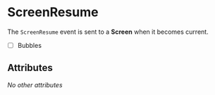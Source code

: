 # ScreenResume

The `ScreenResume` event is sent to a **Screen** when it becomes current.

- [ ] Bubbles

## Attributes

_No other attributes_

